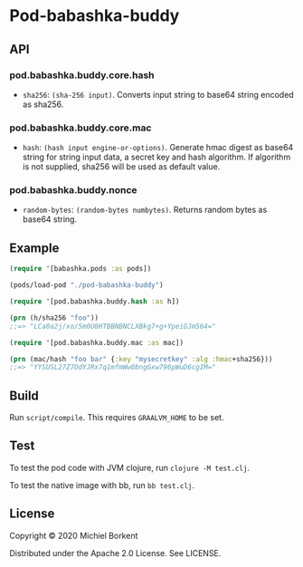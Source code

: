 # Pod-babashka-buddy

## API

### pod.babashka.buddy.core.hash

- `sha256`: `(sha-256 input)`. Converts input string to base64 string encoded as
  sha256.

### pod.babashka.buddy.core.mac

- `hash`: `(hash input engine-or-options)`. Generate hmac digest as base64
  string for string input data, a secret key and hash algorithm. If algorithm
  is not supplied, sha256 will be used as default value.

### pod.babashka.buddy.nonce

- `random-bytes`: `(random-bytes numbytes)`. Returns random bytes as base64 string.

## Example

``` clojure
(require '[babashka.pods :as pods])

(pods/load-pod "./pod-babashka-buddy")

(require '[pod.babashka.buddy.hash :as h])

(prn (h/sha256 "foo"))
;;=> "LCa0a2j/xo/5m0U8HTBBNBNCLXBkg7+g+YpeiGJm564="

(require '[pod.babashka.buddy.mac :as mac])

(prn (mac/hash "foo bar" {:key "mysecretkey" :alg :hmac+sha256}))
;;=> "YYSUSL27Z7OdYJRx7q1mfmWw0bngGxw796pWuD6cgIM="
```

## Build

Run `script/compile`. This requires `GRAALVM_HOME` to be set.

## Test

To test the pod code with JVM clojure, run `clojure -M test.clj`.

To test the native image with bb, run `bb test.clj`.

## License

Copyright © 2020 Michiel Borkent

Distributed under the Apache 2.0 License. See LICENSE.
